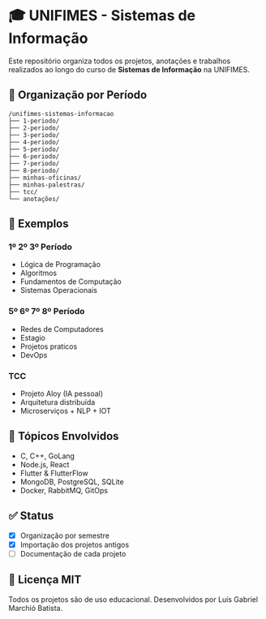 # 🎓 UNIFIMES - Sistemas de Informação

Este repositório organiza todos os projetos, anotações e trabalhos realizados ao longo do curso de **Sistemas de Informação** na UNIFIMES.

## 🧭 Organização por Período

```
/unifimes-sistemas-informacao
├── 1-periodo/
├── 2-periodo/
├── 3-periodo/
├── 4-periodo/
├── 5-periodo/
├── 6-periodo/
├── 7-periodo/
├── 8-periodo/
├── minhas-oficinas/
├── minhas-palestras/
├── tcc/
└── anotações/
```


## 📂 Exemplos

### 1º 2º 3º Período

- Lógica de Programação
- Algoritmos
- Fundamentos de Computação
- Sistemas Operacionais

### 5º 6º 7º 8º Período

- Redes de Computadores
- Estagio
- Projetos praticos
- DevOps

### TCC

- Projeto Aloy (IA pessoal)
- Arquitetura distribuída
- Microserviços + NLP + IOT

## 📘 Tópicos Envolvidos

- C, C++, GoLang
- Node.js, React
- Flutter & FlutterFlow
- MongoDB, PostgreSQL, SQLite
- Docker, RabbitMQ, GitOps

## ✅ Status

- [x] Organização por semestre
- [x] Importação dos projetos antigos
- [ ] Documentação de cada projeto

## 📄 Licença MIT 

Todos os projetos são de uso educacional. Desenvolvidos por Luís Gabriel Marchió Batista.
